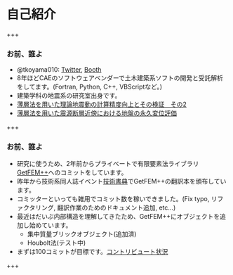 # 自己紹介

+++

### お前、誰よ

- @tkoyama010: [Twitter](https://twitter.com/tkoyama010), [Booth](https://tkoyama010.booth.pm/)
- 8年ほどCAEのソフトウェアベンダーで土木建築系ソフトの開発と受託解析をしてます。(Fortran, Python, C++, VBScriptなど。)
- 建築学科の地震系の研究室出身です。
 - [薄層法を用いた理論地震動の計算精度向上とその検証　その2](https://www.jstage.jst.go.jp/article/aijt/17/35/17_35_55/_article/-char/ja/)
 - [薄層法を用いた震源断層近傍における地盤の永久変位評価](https://www.jstage.jst.go.jp/article/aijt/22/50/22_17/_pdf)

+++

### お前、誰よ

- 研究に使うため、2年前からプライベートで有限要素法ライブラリ[GetFEM++](https://ja.wikipedia.org/wiki/GetFEM%2B%2B)へのコミットをしています。
- 昨年から技術系同人誌イベント[技術書典](https://techbookfest.org/)でGetFEM++の翻訳本を頒布しています。
- コミッターといっても雑用でコミット数を稼いできました。(Fix typo, リファクタリング, 翻訳作業のためのドキュメント追加, etc...)
- 最近はだいぶ内部構造を理解してきたため、GetFEM++にオブジェクトを追加し始めています。
  - 集中質量ブリックオブジェクト(追加済)
  - Houbolt法(テスト中)
- まずは100コミットが目標です。[コントリビュート状況](https://github.com/tkoyama010/getfem/graphs/contributors)

+++
